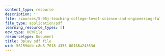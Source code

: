 ```yaml
---
content_type: resource
description: ''
file: /courses/5-95j-teaching-college-level-science-and-engineering-fall-2015/56159ddbc8d87018435300168a24353d_I7_PfCBBcFI.pdf
file_type: application/pdf
learning_resource_types: []
ocw_type: OCWFile
resourcetype: Document
title: 3play pdf file
uid: 56159ddb-c8d8-7018-4353-00168a24353d
---
```

